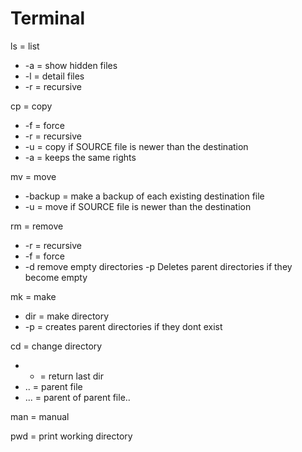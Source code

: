 # Terminal

ls = list
 * -a = show hidden files
 * -l = detail files
 * -r = recursive

cp = copy
 * -f = force
 * -r = recursive
 * -u = copy if SOURCE file is newer than the destination
 * -a = keeps the same rights

mv = move
 * -backup = make a backup of each existing destination file 
 * -u = move if SOURCE file is newer than the destination

rm = remove
 * -r = recursive
 * -f = force
 * -d remove empty directories -p Deletes parent directories if they become empty

mk = make
 * dir = make directory
 * -p = creates parent directories if they dont exist

cd = change directory
 * - = return last dir
 * .. = parent file
 * ... = parent of parent file..

man = manual

pwd = print working directory
